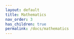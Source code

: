 ```yaml
---
layout: default
title: Mathematics
nav_order: 3
has_children: true
permalink: /docs/mathematics
---
```



